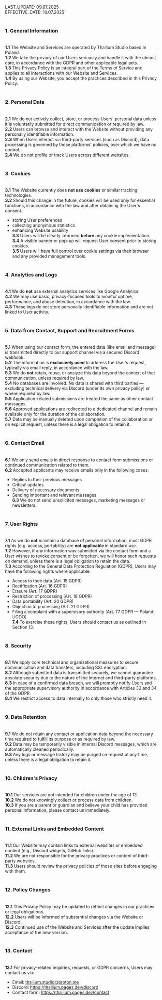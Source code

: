 LAST_UPDATE: 09.07.2025  
EFFECTIVE_DATE: 10.07.2025

### <br> 1. General Information <br><br>
**1.1** The Website and Services are operated by Thallium Studio based in Poland.<br>
**1.2** We take the privacy of our Users seriously and handle it with the utmost care, in accordance with the GDPR and other applicable legal acts.<br>
**1.3** This Privacy Policy is an integral part of the Terms of Service and applies to all interactions with our Website and Services.<br>
**1.4** By using our Website, you accept the practices described in this Privacy Policy.<br>

### <br> 2. Personal Data <br><br>
**2.1** We do not actively collect, store, or process Users' personal data unless it is voluntarily submitted for direct communication or required by law.<br>
**2.2** Users can browse and interact with the Website without providing any personally identifiable information.<br>
**2.3** When Users interact via third-party services (such as Discord), data processing is governed by those platforms' policies, over which we have no control.<br>
**2.4** We do not profile or track Users across different websites.<br>

### <br> 3. Cookies <br><br>
**3.1** The Website currently does **not use cookies** or similar tracking technologies.<br>
**3.2** Should this change in the future, cookies will be used only for essential functions, in accordance with the law and after obtaining the User's consent.<br>
- storing User preferences<br>
- collecting anonymous statistics<br>
- enhancing Website usability<br>
**3.3** Users will be clearly informed **before** any cookie implementation.<br>
**3.4** A visible banner or pop-up will request User consent prior to storing cookies.<br>
**3.5** Users will have full control over cookie settings via their browser and any provided management tools.<br>

### <br> 4. Analytics and Logs <br><br>
**4.1** We do **not** use external analytics services like Google Analytics.<br>
**4.2** We may use basic, privacy-focused tools to monitor uptime, performance, and abuse detection, in accordance with the law.<br>
**4.3** These logs do not store personally identifiable information and are not linked to User activity.<br>

### <br> 5. Data from Contact, Support and Recruitment Forms <br><br>
**5.1** When using our contact form, the entered data (like email and message) is transmitted directly to our support channel via a secured Discord webhook.<br>
**5.2** The information is **exclusively used** to address the User’s request, typically via email reply, in accordance with the law.<br>
**5.3** We do **not** retain, reuse, or analyze this data beyond the context of that communication, unless required by law.<br>
**5.4** No databases are involved. No data is shared with third parties — excluding technical delivery via Discord (under its own privacy policy) or where required by law.<br>
**5.5** Application-related submissions are treated the same as other contact messages.<br>
**5.6** Approved applications are redirected to a dedicated channel and remain available only for the duration of the collaboration.<br>
**5.7** Data may be manually deleted upon completion of the collaboration or on explicit request, unless there is a legal obligation to retain it.<br>

### <br> 6. Contact Email <br><br>
**6.1** We only send emails in direct response to contact form submissions or continued communication related to them.<br>
**6.2** Accepted applicants may receive emails only in the following cases:<br>
- Replies to their previous messages<br>
- Critical updates<br>
- Delivery of necessary documents<br>
- Sending important and relevant messages<br>
**6.3** We do not send unsolicited messages, marketing messages or newsletters.<br>

### <br> 7. User Rights <br><br>
**7.1** As we do **not** maintain a database of personal information, most GDPR rights (e.g. access, portability) are **not applicable** in standard use.<br>
**7.2** However, if any information was submitted via the contact form and a User wishes to revoke consent or be forgotten, we will honor such requests on demand, unless there is a legal obligation to retain the data.<br>
**7.3** According to the General Data Protection Regulation (GDPR), Users may have the following rights where applicable:<br>
- Access to their data (Art. 15 GDPR)<br>
- Rectification (Art. 16 GDPR)<br>
- Erasure (Art. 17 GDPR)<br>
- Restriction of processing (Art. 18 GDPR)<br>
- Data portability (Art. 20 GDPR)<br>
- Objection to processing (Art. 21 GDPR)<br>
- Filing a complaint with a supervisory authority (Art. 77 GDPR — Poland: UODO)<br>
**7.4** To exercise these rights, Users should contact us as outlined in Section 13.<br>

### <br> 8. Security <br><br>
**8.1** We apply core technical and organizational measures to secure communication and data transfers, including SSL encryption.<br>
**8.2** Although submitted data is transmitted securely, we cannot guarantee absolute security due to the nature of the Internet and third-party platforms.<br>
**8.3** In case of a confirmed data breach, we will promptly notify Users and the appropriate supervisory authority in accordance with Articles 33 and 34 of the GDPR.<br>
**8.4** We restrict access to data internally to only those who strictly need it.<br>

### <br> 9. Data Retention <br><br>
**9.1** We do not retain any contact or application data beyond the necessary time required to fulfill its purpose or as required by law.<br>
**9.2** Data may be temporarily visible in internal Discord messages, which are automatically cleaned periodically.<br>
**9.3** Any logs or message history may be purged on request at any time, unless there is a legal obligation to retain it.<br>

### <br> 10. Children's Privacy <br><br>
**10.1** Our services are not intended for children under the age of 13.<br>
**10.2** We do not knowingly collect or process data from children.<br>
**10.3** If you are a parent or guardian and believe your child has provided personal information, please contact us immediately.<br>

### <br> 11. External Links and Embedded Content <br><br>
**11.1** Our Website may contain links to external websites or embedded content (e.g., Discord widgets, GitHub links).<br>
**11.2** We are not responsible for the privacy practices or content of third-party websites.<br>
**11.3** Users should review the privacy policies of those sites before engaging with them.<br>

### <br> 12. Policy Changes <br><br>
**12.1** This Privacy Policy may be updated to reflect changes in our practices or legal obligations.<br>
**12.2** Users will be informed of substantial changes via the Website or Discord.<br>
**12.3** Continued use of the Website and Services after the update implies acceptance of the new version.<br>

### <br> 13. Contact <br><br>
**13.1** For privacy-related inquiries, requests, or GDPR concerns, Users may contact us via:<br>
- Email: thallium.studio@proton.me<br>
- Discord: https://thallium.pages.dev/discord<br>
- Contact form: https://thallium.pages.dev/contact<br>
